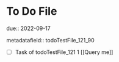 # To Do File

due:: 2022-09-17

metadatafield:: todoTestFile_121_90

- [ ] Task of todoTestFile_121 1 [[Query me]]
